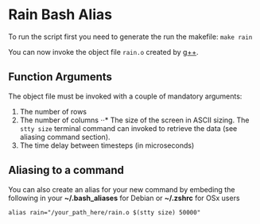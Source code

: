 # Rain Bash Alias

To run the script first you need to generate the run the makefile: `make rain`

You can now invoke the object file `rain.o` created by [g++](https://linux.die.net/man/1/g++).

## Function Arguments

The object file must be invoked with a couple of mandatory arguments:
1. The number of rows
2. The number of columns
⋅⋅* The size of the screen in ASCII sizing. The `stty size` terminal command can invoked to retrieve the data (see aliasing command section).
3. The time delay between timesteps (in microseconds)

## Aliasing to a command

You can also create an alias for your new command by embeding the following in your **~/.bash_aliases** for Debian or **~/.zshrc** for OSx users

`alias rain="/your_path_here/rain.o $(stty size) 50000"`
